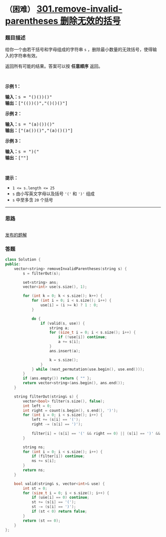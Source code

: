 # `（困难）` [301.remove-invalid-parentheses 删除无效的括号](https://leetcode-cn.com/problems/remove-invalid-parentheses/)

### 题目描述
<p>给你一个由若干括号和字母组成的字符串 <code>s</code> ，删除最小数量的无效括号，使得输入的字符串有效。</p>

<p>返回所有可能的结果。答案可以按 <strong>任意顺序</strong> 返回。</p>

<p>&nbsp;</p>

<p><strong>示例 1：</strong></p>

<pre><strong>输入：</strong>s = "()())()"
<strong>输出：</strong>["(())()","()()()"]
</pre>

<p><strong>示例 2：</strong></p>

<pre><strong>输入：</strong>s = "(a)())()"
<strong>输出：</strong>["(a())()","(a)()()"]
</pre>

<p><strong>示例 3：</strong></p>

<pre><strong>输入：</strong>s = ")("
<strong>输出：</strong>[""]
</pre>

<p>&nbsp;</p>

<p><strong>提示：</strong></p>

<ul>
	<li><code>1 &lt;= s.length &lt;= 25</code></li>
	<li><code>s</code> 由小写英文字母以及括号 <code>'('</code> 和 <code>')'</code> 组成</li>
	<li><code>s</code> 中至多含 <code>20</code> 个括号</li>
</ul>


---
### 思路
```
```

[发布的题解](https://leetcode-cn.com/problems/remove-invalid-parentheses/solution/301-by-ikaruga/)

### 答题
``` C++
class Solution {
public:
    vector<string> removeInvalidParentheses(string s) {	
        s = filterOut(s);

        set<string> ans;
        vector<int> use(s.size(), 1);

        for (int k = 0; k < s.size(); k++) {
            for (int i = 0; i < s.size(); i++) {
                use[i] = (i >= k) ? 1 : 0;
            }

            do {
                if (valid(s, use)) {
                    string a;
                    for (size_t i = 0; i < s.size(); i++) {
                        if (!use[i]) continue;
                        a += s[i];
                    }
                    ans.insert(a);

                    k = s.size();
                }
            } while (next_permutation(use.begin(), use.end()));
        }
        if (ans.empty()) return { "" };
        return vector<string>(ans.begin(), ans.end());
    }

    string filterOut(string& s) {
        vector<bool> filter(s.size(), false);
        int left = 0;
        int right = count(s.begin(), s.end(), ')');
        for (int i = 0; i < s.size(); i++) {
            left += (s[i] == '(');
            right -= (s[i] == ')');
            
            filter[i] = (s[i] == '(' && right == 0) || (s[i] == ')' && left == 0);
        }

        string ns;
        for (int i = 0; i < s.size(); i++) {
            if (filter[i]) continue;
            ns += s[i];
        }
        return ns;
    }

    bool valid(string& s, vector<int>& use) {
        int st = 0;
        for (size_t i = 0; i < s.size(); i++) {
            if (use[i] == 0) continue;
            st += (s[i] == '(');
            st -= (s[i] == ')');
            if (st < 0) return false;
        }
        return (st == 0);
    }
};

```




